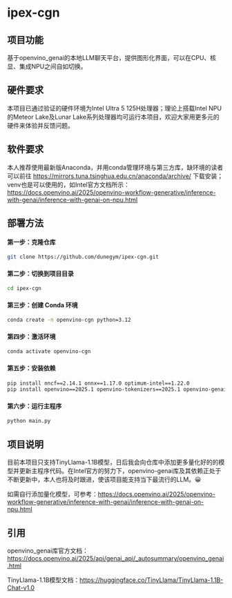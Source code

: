 # ipex-cgn

## 项目功能

基于openvino_genai的本地LLM聊天平台，提供图形化界面，可以在CPU、核显、集成NPU之间自如切换。

## 硬件要求

本项目已通过验证的硬件环境为Intel Ultra 5 125H处理器；理论上搭载Intel NPU的Meteor Lake及Lunar Lake系列处理器均可运行本项目，欢迎大家用更多元的硬件来体验并反馈问题。

## 软件要求

本人推荐使用最新版Anaconda，并用conda管理环境与第三方库，缺环境的读者可以前往 https://mirrors.tuna.tsinghua.edu.cn/anaconda/archive/ 下载安装；venv也是可以使用的，如Intel官方文档所示： https://docs.openvino.ai/2025/openvino-workflow-generative/inference-with-genai/inference-with-genai-on-npu.html

## 部署方法

#### 第一步：克隆仓库
```bash
git clone https://github.com/dunegym/ipex-cgn.git
```

#### 第二步：切换到项目目录
```bash
cd ipex-cgn
```

#### 第三步：创建 Conda 环境
```bash
conda create -n openvino-cgn python=3.12
```

#### 第四步：激活环境
```bash
conda activate openvino-cgn
```

#### 第五步：安装依赖
```bash
pip install nncf==2.14.1 onnx==1.17.0 optimum-intel==1.22.0
pip install openvino==2025.1 openvino-tokenizers==2025.1 openvino-genai==2025.1
```

#### 第六步：运行主程序
```bash
python main.py
```

## 项目说明

目前本项目只支持TinyLlama-1.1B模型，日后我会向仓库中添加更多量化好的的模型并更新主程序代码。在Intel官方的努力下，openvino-genai库及其依赖正处于不断更新中，本人也将及时跟进，使该项目能支持当下最流行的LLM。😀

如需自行添加量化模型，可参考：https://docs.openvino.ai/2025/openvino-workflow-generative/inference-with-genai/inference-with-genai-on-npu.html

## 引用

openvino_genai库官方文档：https://docs.openvino.ai/2025/api/genai_api/_autosummary/openvino_genai.html

TinyLlama-1.1B模型文档：https://huggingface.co/TinyLlama/TinyLlama-1.1B-Chat-v1.0